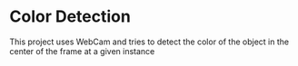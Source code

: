 # Color Detection
 This project uses WebCam and tries to detect the color of the object in the center of the frame at a given instance
